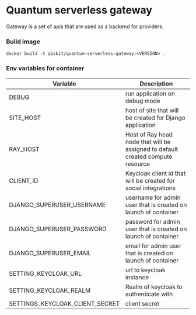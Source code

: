Quantum serverless gateway
==========================

Gateway is a set of apis that are used as a backend for providers.

### Build image

```shell
docker build -t qiskit/quantum-serverless-gateway:<VERSION> .
```

### Env variables for container

| Variable                        | Description                                                                     |
|---------------------------------|---------------------------------------------------------------------------------|
| DEBUG                           | run application on debug mode                                                   |
| SITE_HOST                       | host of site that will be created for Django application                        |
| RAY_HOST                        | Host of Ray head node that will be assigned to default created compute resource |
| CLIENT_ID                       | Keycloak client id that will be created for social integrations                 |
| DJANGO_SUPERUSER_USERNAME       | username for admin user that is created on launch of container                  |
| DJANGO_SUPERUSER_PASSWORD       | password for admin user that is created on launch of container                  |
| DJANGO_SUPERUSER_EMAIL          | email for admin user that is created on launch of container                     |
| SETTING_KEYCLOAK_URL            | url to keycloak instance                                                        |
| SETTING_KEYCLOAK_REALM          | Realm of keycloak to authenticate with                                          |
| SETTINGS_KEYCLOAK_CLIENT_SECRET | client secret                                                                   | 
